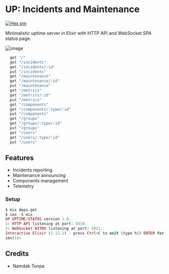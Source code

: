 # UP: Incidents and Maintenance

[![Hex pm](http://img.shields.io/hexpm/v/up.svg?style=flat&x=1)](https://hex.pm/packages/up)

Minimalistic uptime server in Elixir with HTTP API and WebSocket SPA status page.

![image](https://github.com/erpuno/up/assets/144776/50a090c7-4ff0-4b9f-8a40-de32f750f06f)

```elixir
  get "/"
  get "/incidents"
  get "/incidents/:id"
  put "/incidents"
  get "/maintenance"
  get "/maintenance/:id"
  put "/maintenance"
  get "/metrics"
  get "/metrics/:id"
  put "/metrics"
  get "/components"
  get "/components/:type/:id"
  put "/components"
  get "/groups"
  get "/groups/:type/:id"
  put "/groups"
  get "/users"
  get "/users/:type/:id"
  put "/users"
```

## Features

* Incidents reporting
* Maintenance announcing
* Components management
* Telemetry

### Setup

```elixir
$ mix deps.get
$ iex -S mix
UP UPTIME/STATUS version 1.0.
1: HTTP API listening at port: 5010.
2: WebSocket NITRO listening at port: 5011.
Interactive Elixir (1.12.2) - press Ctrl+C to exit (type h() ENTER for help)
iex(1)> 
```

## Credits

* Namdak Tonpa
